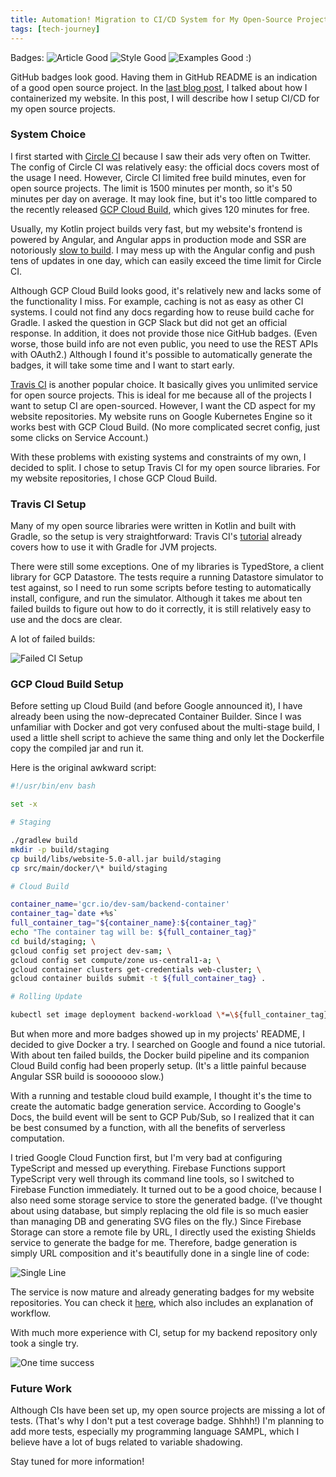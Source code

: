 ```yaml
---
title: Automation! Migration to CI/CD System for My Open-Source Projects
tags: [tech-journey]
---
```


Badges:
![Article Good](https://img.shields.io/badge/article-good-brightgreen.svg)
![Style Good](https://img.shields.io/badge/style-good-brightgreen.svg)
![Examples Good](https://img.shields.io/badge/examples-good-brightgreen.svg)
:)

GitHub badges look good. Having them in GitHub README is an indication of a good open source
project. In the
[last blog post](https://blog.developersam.com/design-choices/2018/08/02/website-architecture-update/), I
talked about how I containerized my website. In this post, I will describe how I setup CI/CD for my
open source projects.

<!--truncate-->

### System Choice

I first started with [Circle CI](https://circleci.com/) because I saw their ads very often on
Twitter. The config of Circle CI was relatively easy: the official docs covers most of the usage I
need. However, Circle CI limited free build minutes, even for open source projects. The limit is
1500 minutes per month, so it's 50 minutes per day on average. It may look fine, but it's too little
compared to the recently released [GCP Cloud Build](https://cloud.google.com/cloud-build/), which
gives 120 minutes for free.

Usually, my Kotlin project builds very fast, but my website's frontend is powered by Angular, and
Angular apps in production mode and SSR are notoriously
[slow to build](https://stackoverflow.com/questions/45242553/how-to-speed-up-the-angular-build-process).
I may mess up with the Angular config and push tens of updates in one day, which can easily exceed
the time limit for Circle CI.

Although GCP Cloud Build looks good, it's relatively new and lacks some of the functionality I miss.
For example, caching is not as easy as other CI systems. I could not find any docs regarding how to
reuse build cache for Gradle. I asked the question in GCP Slack but did not get an official
response. In addition, it does not provide those nice GitHub badges. (Even worse, those build info
are not even public, you need to use the REST APIs with OAuth2.) Although I found it's possible to
automatically generate the badges, it will take some time and I want to start early.

[Travis CI](https://travis-ci.org/) is another popular choice. It basically gives you unlimited
service for open source projects. This is ideal for me because all of the projects I want to setup
CI are open-sourced. However, I want the CD aspect for my website repositories. My website runs on
Google Kubernetes Engine so it works best with GCP Cloud Build. (No more complicated secret config,
just some clicks on Service Account.)

With these problems with existing systems and constraints of my own, I decided to split. I chose to
setup Travis CI for my open source libraries. For my website repositories, I chose GCP Cloud Build.

### Travis CI Setup

Many of my open source libraries were written in Kotlin and built with Gradle, so the setup is very
straightforward: Travis CI's
[tutorial](https://docs.travis-ci.com/user/languages/java/#projects-using-gradle) already covers how
to use it with Gradle for JVM projects.

There were still some exceptions. One of my libraries is TypedStore, a client library for GCP
Datastore. The tests require a running Datastore simulator to test against, so I need to run some
scripts before testing to automatically install, configure, and run the simulator. Although it takes
me about ten failed builds to figure out how to do it correctly, it is still relatively easy to use
and the docs are clear.

A lot of failed builds:

![Failed CI Setup](/img/2018-08-11-migration-ci-cd/failed-ci-setup.png)

### GCP Cloud Build Setup

Before setting up Cloud Build (and before Google announced it), I have already been using the
now-deprecated Container Builder. Since I was unfamiliar with Docker and got very confused about the
multi-stage build, I used a little shell script to achieve the same thing and only let the
Dockerfile copy the compiled jar and run it.

Here is the original awkward script:

```bash
#!/usr/bin/env bash

set -x

# Staging

./gradlew build
mkdir -p build/staging
cp build/libs/website-5.0-all.jar build/staging
cp src/main/docker/\* build/staging

# Cloud Build

container_name='gcr.io/dev-sam/backend-container'
container_tag=`date +%s`
full_container_tag="${container_name}:${container_tag}"
echo "The container tag will be: ${full_container_tag}"
cd build/staging; \
gcloud config set project dev-sam; \
gcloud config set compute/zone us-central1-a; \
gcloud container clusters get-credentials web-cluster; \
gcloud container builds submit -t ${full_container_tag} .

# Rolling Update

kubectl set image deployment backend-workload \*=\${full_container_tag}
```

But when more and more badges showed up in my projects' README, I decided to give Docker a try. I
searched on Google and found a nice tutorial. With about ten failed builds, the Docker build
pipeline and its companion Cloud Build config had been properly setup. (It's a little painful
because Angular SSR build is sooooooo slow.)

With a running and testable cloud build example, I thought it's the time to create the automatic
badge generation service. According to Google's Docs, the build event will be sent to GCP Pub/Sub,
so I realized that it can be best consumed by a function, with all the benefits of serverless
computation.

I tried Google Cloud Function first, but I'm very bad at configuring TypeScript and messed up
everything. Firebase Functions support TypeScript very well through its command line tools, so I
switched to Firebase Function immediately. It turned out to be a good choice, because I also need
some storage service to store the generated badge. (I've thought about using database, but simply
replacing the old file is so much easier than managing DB and generating SVG files on the fly.)
Since Firebase Storage can store a remote file by URL, I directly used the existing Shields service
to generate the badge for me. Therefore, badge generation is simply URL composition and it's
beautifully done in a single line of code:

![Single Line](/img/2018-08-11-migration-ci-cd/single-line.png)

The service is now mature and already generating badges for my website repositories. You can check
it [here](https://github.com/SamChou19815/badges-4-gcp-cloud-build), which also
includes an explanation of workflow.

With much more experience with CI, setup for my backend repository only took a single try.

![One time success](/img/2018-08-11-migration-ci-cd/one-time-success.png)

### Future Work

Although CIs have been set up, my open source projects are missing a lot of tests. (That's why I
don't put a test coverage badge. Shhhh!) I'm planning to add more tests, especially my programming
language SAMPL, which I believe have a lot of bugs related to variable shadowing.

Stay tuned for more information!
